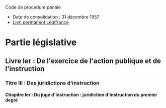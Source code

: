 Code de procédure pénale

- Date de consolidation : 31 décembre 1957
- [Lien permanent Légifrance](http://legifrance.gouv.fr/affichCode.do?cidTexte=LEGITEXT000006071154&dateTexte=19571231)


# Partie législative

## Livre Ier : De l'exercice de l'action publique et de l'instruction

### Titre III : Des juridictions d'instruction

#### Chapitre Ier : Du juge d'instruction : juridiction d'instruction du premier degré

